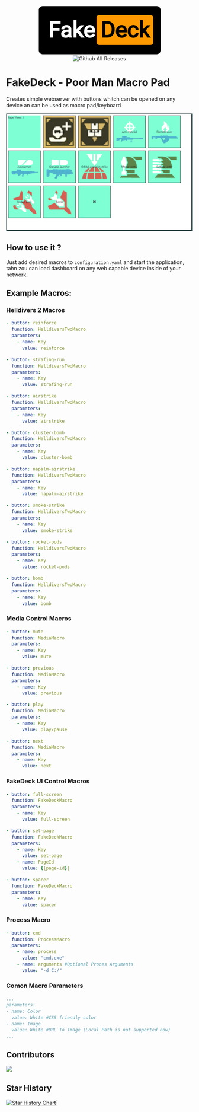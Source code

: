 <div align="center">
    <img style="border-radius:10px" src="images/logo.png" title="Logo"><br>
    <img src="https://img.shields.io/github/downloads/GamerClassN7/FakeDeck/total.svg" alt="Github All Releases">
</div>

# FakeDeck - Poor Man Macro Pad

Creates simple webserver with buttons whitch can be opened on any device an can be used as macro pad/keyboard

![alt text](images/image.png)

## How to use it ?

Just add desired macros to `configuration.yaml` and start the application, tahn zou can load dashboard on any web capable device inside of your network.

## Example Macros:
### Helldivers 2 Macros
```yaml
- button: reinforce
  function: HelldiversTwoMacro
  parameters:
    - name: Key
      value: reinforce
```
```yaml
- button: strafing-run
  function: HelldiversTwoMacro
  parameters:
    - name: Key
      value: strafing-run
```
```yaml
- button: airstrike
  function: HelldiversTwoMacro
  parameters:
    - name: Key
      value: airstrike
```
```yaml
- button: cluster-bomb
  function: HelldiversTwoMacro
  parameters:
    - name: Key
      value: cluster-bomb
```
```yaml
- button: napalm-airstrike
  function: HelldiversTwoMacro
  parameters:
    - name: Key
      value: napalm-airstrike
```
```yaml
- button: smoke-strike
  function: HelldiversTwoMacro
  parameters:
    - name: Key
      value: smoke-strike
```
```yaml
- button: rocket-pods
  function: HelldiversTwoMacro
  parameters:
    - name: Key
      value: rocket-pods
```
```yaml
- button: bomb
  function: HelldiversTwoMacro
  parameters:
    - name: Key
      value: bomb
```
### Media Control Macros
```yaml
- button: mute
  function: MediaMacro
  parameters:
    - name: Key
      value: mute
```
```yaml
- button: previous
  function: MediaMacro
  parameters:
    - name: Key
      value: previous
```
```yaml
- button: play
  function: MediaMacro
  parameters:
    - name: Key
      value: play/pause
```
```yaml
- button: next
  function: MediaMacro
  parameters:
    - name: Key
      value: next
```
### FakeDeck UI Control Macros
```yaml
- button: full-screen
  function: FakeDeckMacro
  parameters:
    - name: Key
      value: full-screen
```
```yaml
- button: set-page
  function: FakeDeckMacro
  parameters:
    - name: Key
      value: set-page
    - name: PageId
      value: {{page-id}}
```
```yaml
- button: spacer
  function: FakeDeckMacro
  parameters:
    - name: Key
      value: spacer
```
### Process Macro
```yaml
- button: cmd
  function: ProcessMacro
  parameters:
    - name: process
      value: "cmd.exe"
    - name: arguments #Optional Proces Arguments
      value: "-d C:/"
```
### Comon Macro Parameters
```yaml
...
parameters:
- name: Color
  value: White #CSS friendly color
- name: Image
  value: White #URL To Image (Local Path is not supported now)
...
```
## Contributors
<a href="https://github.com/GamerClassN7/FakeDeck/graphs/contributors">
  <img src="https://contrib.rocks/image?repo=GamerClassN7/FakeDeck" />
</a>

## Star History
[![Star History Chart](https://api.star-history.com/svg?repos=GamerClassN7/FakeDeck&type=Timeline)](https://star-history.com/#GamerClassN7/FakeDeck&Timeline)]